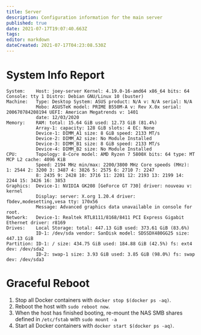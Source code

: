 ```yaml
---
title: Server
description: Configuration information for the main server
published: true
date: 2021-07-17T19:07:40.663Z
tags: 
editor: markdown
dateCreated: 2021-07-17T04:23:08.530Z
---
```


# System Info Report
```
System:    Host: joey-server Kernel: 4.19.0-16-amd64 x86_64 bits: 64 Console: tty 1 Distro: Debian GNU/Linux 10 (buster) 
Machine:   Type: Desktop System: ASUS product: N/A v: N/A serial: N/A 
           Mobo: ASUSTeK model: PRIME B550M-A v: Rev X.0x serial: 200670784208194 UEFI: American Megatrends v: 1401 
           date: 12/03/2020 
Memory:    RAM: total: 15.64 GiB used: 12.73 GiB (81.4%) 
           Array-1: capacity: 128 GiB slots: 4 EC: None 
           Device-1: DIMM_A1 size: 8 GiB speed: 2133 MT/s 
           Device-2: DIMM_A2 size: No Module Installed 
           Device-3: DIMM_B1 size: 8 GiB speed: 2133 MT/s 
           Device-4: DIMM_B2 size: No Module Installed 
CPU:       Topology: 8-Core model: AMD Ryzen 7 5800X bits: 64 type: MT MCP L2 cache: 4096 KiB 
           Speed: 2194 MHz min/max: 2200/3800 MHz Core speeds (MHz): 1: 2544 2: 3200 3: 3487 4: 3826 5: 2575 6: 2710 7: 2247 
           8: 2435 9: 2428 10: 3716 11: 2201 12: 2193 13: 2199 14: 2244 15: 3426 16: 3853 
Graphics:  Device-1: NVIDIA GK208 [GeForce GT 730] driver: nouveau v: kernel 
           Display: server: X.org 1.20.4 driver: fbdev,modesetting,vesa tty: 170x56 
           Message: Advanced graphics data unavailable in console for root. 
Network:   Device-1: Realtek RTL8111/8168/8411 PCI Express Gigabit Ethernet driver: r8169 
Drives:    Local Storage: total: 447.13 GiB used: 373.61 GiB (83.6%) 
           ID-1: /dev/sda vendor: SanDisk model: SDSSDX480GG25 size: 447.13 GiB 
Partition: ID-1: / size: 434.75 GiB used: 184.88 GiB (42.5%) fs: ext4 dev: /dev/sda2 
           ID-2: swap-1 size: 3.93 GiB used: 3.85 GiB (98.0%) fs: swap dev: /dev/sda3
```

# Graceful Reboot
1. Stop all Docker containers with `docker stop $(docker ps -aq)`.
2. Reboot the host with `sudo reboot now`.
3. When the host has finished booting, re-mount the NAS SMB shares defined in `/etc/fstab` with `sudo mount -a`
4. Start all Docker containers with `docker start $(docker ps -aq)`.